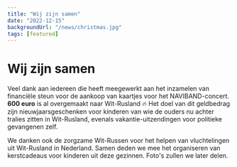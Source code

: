 ```yaml
---
title: "Wij zijn samen"
date: "2022-12-15"
backgroundUrl: "/news/christmas.jpg"
tags: [featured]
---
```


# Wij zijn samen

Veel dank aan iedereen die heeft meegewerkt aan het inzamelen van financiële steun voor de aankoop van kaartjes voor het NAVIBAND-concert.
**600 euro** is al overgemaakt naar Wit-Rusland 🔥
Het doel van dit geldbedrag zijn nieuwjaarsgeschenken voor kinderen van wie de ouders nu achter tralies zitten in Wit-Rusland,
evenals vakantie-uitzendingen voor politieke gevangenen zelf.

We danken ook de zorgzame Wit-Russen voor het helpen van vluchtelingen uit Wit-Rusland in Nederland. Samen deden we mee
het organiseren van kerstcadeaus voor kinderen uit deze gezinnen. Foto's zullen we later delen.